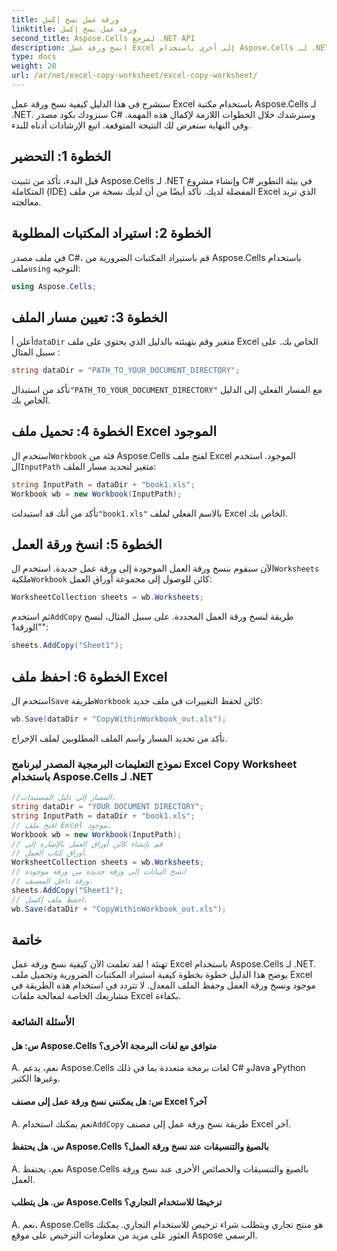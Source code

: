 ```yaml
---
title: ورقة عمل نسخ إكسل
linktitle: ورقة عمل نسخ إكسل
second_title: Aspose.Cells لمرجع .NET API
description: انسخ ورقة عمل Excel إلى أخرى باستخدام Aspose.Cells لـ .NET.
type: docs
weight: 20
url: /ar/net/excel-copy-worksheet/excel-copy-worksheet/
---
```


سنشرح في هذا الدليل كيفية نسخ ورقة عمل Excel باستخدام مكتبة Aspose.Cells لـ .NET. سنزودك بكود مصدر C# وسنرشدك خلال الخطوات اللازمة لإكمال هذه المهمة. وفي النهاية سنعرض لك النتيجة المتوقعة. اتبع الإرشادات أدناه للبدء.

## الخطوة 1: التحضير

قبل البدء، تأكد من تثبيت Aspose.Cells لـ .NET وإنشاء مشروع C# في بيئة التطوير المتكاملة (IDE) المفضلة لديك. تأكد أيضًا من أن لديك نسخة من ملف Excel الذي تريد معالجته.

## الخطوة 2: استيراد المكتبات المطلوبة

 في ملف مصدر C#، قم باستيراد المكتبات الضرورية من Aspose.Cells باستخدام ملف`using` التوجيه:

```csharp
using Aspose.Cells;
```

## الخطوة 3: تعيين مسار الملف

 أعلن أ`dataDir` متغير وقم بتهيئته بالدليل الذي يحتوي على ملف Excel الخاص بك. على سبيل المثال :

```csharp
string dataDir = "PATH_TO_YOUR_DOCUMENT_DIRECTORY";
```

 تأكد من استبدال`"PATH_TO_YOUR_DOCUMENT_DIRECTORY"` مع المسار الفعلي إلى الدليل الخاص بك.

## الخطوة 4: تحميل ملف Excel الموجود

 استخدم ال`Workbook` فئة من Aspose.Cells لفتح ملف Excel الموجود. استخدم ال`InputPath` متغير لتحديد مسار الملف:

```csharp
string InputPath = dataDir + "book1.xls";
Workbook wb = new Workbook(InputPath);
```

 تأكد من أنك قد استبدلت`"book1.xls"` بالاسم الفعلي لملف Excel الخاص بك.

## الخطوة 5: انسخ ورقة العمل

 الآن سنقوم بنسخ ورقة العمل الموجودة إلى ورقة عمل جديدة. استخدم ال`Worksheets` ملكية`Workbook` كائن للوصول إلى مجموعة أوراق العمل:

```csharp
WorksheetCollection sheets = wb.Worksheets;
```

 ثم استخدم`AddCopy` طريقة لنسخ ورقة العمل المحددة. على سبيل المثال، لنسخ "الورقة1":

```csharp
sheets.AddCopy("Sheet1");
```

## الخطوة 6: احفظ ملف Excel

 استخدم ال`Save` طريقة`Workbook` كائن لحفظ التغييرات في ملف جديد:

```csharp
wb.Save(dataDir + "CopyWithinWorkbook_out.xls");
```

تأكد من تحديد المسار واسم الملف المطلوبين لملف الإخراج.

### نموذج التعليمات البرمجية المصدر لبرنامج Excel Copy Worksheet باستخدام Aspose.Cells لـ .NET 

```csharp
//المسار إلى دليل المستندات.
string dataDir = "YOUR DOCUMENT DIRECTORY";
string InputPath = dataDir + "book1.xls";
// افتح ملف Excel موجود.
Workbook wb = new Workbook(InputPath);
// قم بإنشاء كائن أوراق العمل بالإشارة إلى
// أوراق كتاب العمل.
WorksheetCollection sheets = wb.Worksheets;
// انسخ البيانات إلى ورقة جديدة من ورقة موجودة
// ورقة داخل المصنف.
sheets.AddCopy("Sheet1");
// احفظ ملف إكسل.
wb.Save(dataDir + "CopyWithinWorkbook_out.xls");
```

## خاتمة

تهنئة ! لقد تعلمت الآن كيفية نسخ ورقة عمل Excel باستخدام Aspose.Cells لـ .NET. يوضح هذا الدليل خطوة بخطوة كيفية استيراد المكتبات الضرورية وتحميل ملف Excel موجود ونسخ ورقة العمل وحفظ الملف المعدل. لا تتردد في استخدام هذه الطريقة في مشاريعك الخاصة لمعالجة ملفات Excel بكفاءة.

### الأسئلة الشائعة

#### س: هل Aspose.Cells متوافق مع لغات البرمجة الأخرى؟

A. نعم، يدعم Aspose.Cells لغات برمجة متعددة بما في ذلك C# وJava وPython وغيرها الكثير.

#### س: هل يمكنني نسخ ورقة عمل إلى مصنف Excel آخر؟

A.  نعم يمكنك استخدام`AddCopy` طريقة نسخ ورقة عمل إلى مصنف Excel آخر.

#### س. هل يحتفظ Aspose.Cells بالصيغ والتنسيقات عند نسخ ورقة العمل؟

A. نعم، يحتفظ Aspose.Cells بالصيغ والتنسيقات والخصائص الأخرى عند نسخ ورقة العمل.

#### س. هل يتطلب Aspose.Cells ترخيصًا للاستخدام التجاري؟

A. نعم، Aspose.Cells هو منتج تجاري ويتطلب شراء ترخيص للاستخدام التجاري. يمكنك العثور على مزيد من معلومات الترخيص على موقع Aspose الرسمي.
